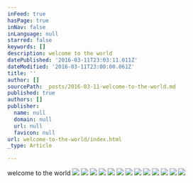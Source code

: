 ```yaml
---
inFeed: true
hasPage: true
inNav: false
inLanguage: null
starred: false
keywords: []
description: welcome to the world
datePublished: '2016-03-11T23:03:11.011Z'
dateModified: '2016-03-11T23:00:00.061Z'
title: ''
author: []
sourcePath: _posts/2016-03-11-welcome-to-the-world.md
published: true
authors: []
publisher:
  name: null
  domain: null
  url: null
  favicon: null
url: welcome-to-the-world/index.html
_type: Article

---
```

welcome to the world
![](https://the-grid-user-content.s3-us-west-2.amazonaws.com/828b9322-570d-4e8d-8dd8-05af93e62b64.jpg)
![](https://the-grid-user-content.s3-us-west-2.amazonaws.com/23db5f20-018f-4292-923c-1f5071d717a8.jpg)
![](https://the-grid-user-content.s3-us-west-2.amazonaws.com/4ac4bf9a-e0b3-47c1-ab56-2f1997215be8.jpg)
![](https://the-grid-user-content.s3-us-west-2.amazonaws.com/295d54ec-3583-4366-aaba-bcce2bee066a.jpg)
![](https://the-grid-user-content.s3-us-west-2.amazonaws.com/bd6eb38b-dba1-499f-8d8b-ab733bbed260.jpg)
![](https://the-grid-user-content.s3-us-west-2.amazonaws.com/d091a2f1-ac4c-41dd-91bb-709a64170c55.jpg)
![](https://the-grid-user-content.s3-us-west-2.amazonaws.com/b0c07d82-c2a5-4c25-aeb0-0831a75c445e.jpg)
![](https://the-grid-user-content.s3-us-west-2.amazonaws.com/5eaa6d48-5cca-4a8a-9008-2acbfcdb3acc.jpg)
![](https://the-grid-user-content.s3-us-west-2.amazonaws.com/4271297d-49f6-42b0-85b5-726b0e29461d.jpg)
![](https://the-grid-user-content.s3-us-west-2.amazonaws.com/63426328-fb4c-4739-9fbe-451f2bd5f1ec.jpg)
![](https://the-grid-user-content.s3-us-west-2.amazonaws.com/652a2e22-7613-4019-b01c-1c201b419308.jpg)
![](https://the-grid-user-content.s3-us-west-2.amazonaws.com/9cc05cfa-d037-4353-861f-fd45333cfe39.jpg)
![](https://the-grid-user-content.s3-us-west-2.amazonaws.com/1d371b79-f1a9-4eba-9fac-6eb249d3e301.jpg)